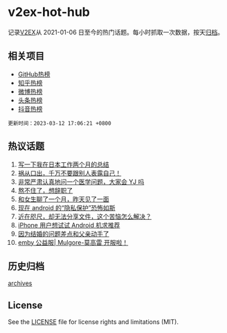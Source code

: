 # v2ex-hot-hub

 记录[V2EX](https://www.v2ex.com/)从 2021-01-06 日至今的热门话题。每小时抓取一次数据，按天[归档](archives)。
 
 ## 相关项目

- [GitHub热榜](https://github.com/snaildev/github-hot-hub)
- [知乎热榜](https://github.com/snaildev/zhihu-hot-hub)
- [微博热榜](https://github.com/snaildev/weibo-hot-hub)
- [头条热榜](https://github.com/snaildev/toutiao-hot-hub)
- [抖音热榜](https://github.com/snaildev/douyin-hot-hub)


 `更新时间：2023-03-12 17:06:21 +0800`

## 热议话题

1. [写一下我在日本工作两个月的总结](https://www.v2ex.com/t/923183)
1. [祸从口出，千万不要跟别人表露自己！](https://www.v2ex.com/t/923313)
1. [非常严肃认真地问一个医学问题，大家会 YJ 吗](https://www.v2ex.com/t/923351)
1. [熬不住了，想辞职了](https://www.v2ex.com/t/923238)
1. [和女生聊了一个月，昨天见了一面](https://www.v2ex.com/t/923339)
1. [现在 android 的“隐私保护”恐怖如斯](https://www.v2ex.com/t/923286)
1. [近在咫尺，却无法分享文件，这个苦恼怎么解决？](https://www.v2ex.com/t/923225)
1. [iPhone 用户想试试 Android 机求推荐](https://www.v2ex.com/t/923324)
1. [因为结婚的问题差点和父亲动手了](https://www.v2ex.com/t/923378)
1. [emby 公益服| Mulgore-莫高雷 开服啦！](https://www.v2ex.com/t/923354)

## 历史归档

[archives](archives)

## License

See the [LICENSE](LICENSE) file for license rights and limitations (MIT).
